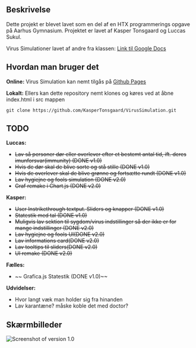 
## Beskrivelse
Dette projekt er blevet lavet som en del af en HTX programmerings opgave på Aarhus Gymnasium. Projektet er lavet af Kasper Tonsgaard og Luccas Sukul.

Virus Simulationer lavet af andre fra klassen: [Link til Google Docs](https://docs.google.com/document/d/1QY0YaQySLPbqtLD9Fv73uF7I0uhxm4CCU4rWblwkewM/edit)
## Hvordan man bruger det
**Online:**
Virus Simulation kan nemt tilgås på [Github Pages](https://kaspertonsgaard.github.io/VirusSimulation/src/index.html)

**Lokalt:**
Ellers kan dette repository nemt klones og køres ved at åbne index.html i src mappen

    git clone https://github.com/KasperTonsgaard/VirusSimulation.git

## TODO
**Luccas:**
- ~~Lav så personer dør eller overlever efter et bestemt antal tid, ift. deres imunforsvar(immunity) (DONE v1.0)~~
- ~~Hvis de dør skal de blive sorte og stå stille (DONE v1.0)~~
- ~~Hvis de overlever skal de blive grønne og fortsætte rundt (DONE v1.0)~~
- ~~Lav hygiejne og fools simulation (DONE v2.0)~~
- ~~Graf remake i Chart.js (DONE v2.0)~~ 

**Kasper:**
- ~~User Instrikethrough textput. Sliders og knapper (DONE v1.0)~~
- ~~Statestik med tal (DONE v1.0)~~
- ~~Muligvis lav sektion til sygdom/virus indstillinger så der ikke er for mange indstillinger (DONE v2.0)~~
- ~~Lav hygiejne og fools UI(DONE v2.0)~~
- ~~Lav informations card(DONE v2.0)~~
- ~~Lav tooltips til sliders(DONE v2.0)~~
- ~~UI remake (DONE v2.0)~~ 

**Fælles:**
- ~~ Grafica.js Statestik (DONE v1.0)~~

**Udvidelser:**
- Hvor langt væk man holder sig fra hinanden
- Lav karantæne? måske koble det med doctor?


## Skærmbilleder

![Screenshot of version 1.0](https://kaspertonsgaard.github.io/VirusSimulation/screenshots/Virus%20Simulation%20v1.png)
